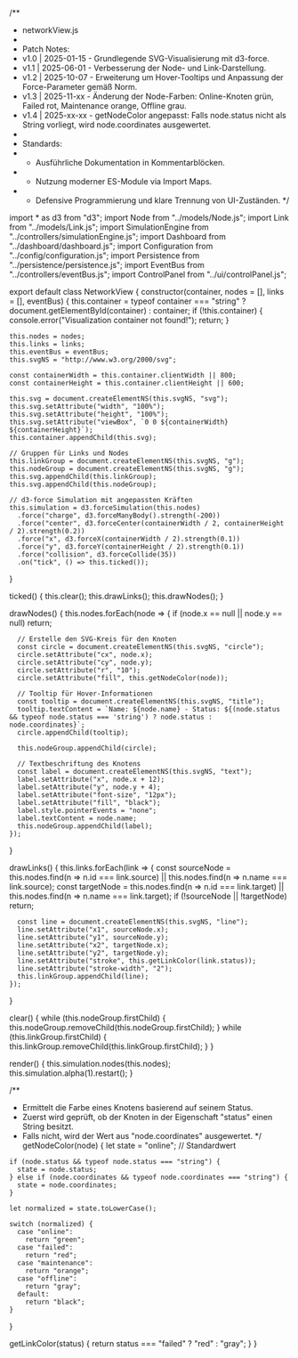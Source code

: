 /**
 * networkView.js
 * 
 * Patch Notes:
 * v1.0 | 2025-01-15 - Grundlegende SVG-Visualisierung mit d3-force.
 * v1.1 | 2025-06-01 - Verbesserung der Node- und Link-Darstellung.
 * v1.2 | 2025-10-07 - Erweiterung um Hover-Tooltips und Anpassung der Force-Parameter gemäß Norm.
 * v1.3 | 2025-11-xx - Änderung der Node-Farben: Online-Knoten grün, Failed rot, Maintenance orange, Offline grau.
 * v1.4 | 2025-xx-xx - getNodeColor angepasst: Falls node.status nicht als String vorliegt, wird node.coordinates ausgewertet.
 *
 * Standards:
 * - Ausführliche Dokumentation in Kommentarblöcken.
 * - Nutzung moderner ES-Module via Import Maps.
 * - Defensive Programmierung und klare Trennung von UI-Zuständen.
 */

import * as d3 from "d3";
import Node from "../models/Node.js";
import Link from "../models/Link.js";
import SimulationEngine from "../controllers/simulationEngine.js";
import Dashboard from "../dashboard/dashboard.js";
import Configuration from "../config/configuration.js";
import Persistence from "../persistence/persistence.js";
import EventBus from "../controllers/eventBus.js";
import ControlPanel from "../ui/controlPanel.js";

export default class NetworkView {
  constructor(container, nodes = [], links = [], eventBus) {
    this.container =
      typeof container === "string"
        ? document.getElementById(container)
        : container;
    if (!this.container) {
      console.error("Visualization container not found!");
      return;
    }
    
    this.nodes = nodes;
    this.links = links;
    this.eventBus = eventBus;
    this.svgNS = "http://www.w3.org/2000/svg";
    
    const containerWidth = this.container.clientWidth || 800;
    const containerHeight = this.container.clientHeight || 600;
    
    this.svg = document.createElementNS(this.svgNS, "svg");
    this.svg.setAttribute("width", "100%");
    this.svg.setAttribute("height", "100%");
    this.svg.setAttribute("viewBox", `0 0 ${containerWidth} ${containerHeight}`);
    this.container.appendChild(this.svg);
    
    // Gruppen für Links und Nodes
    this.linkGroup = document.createElementNS(this.svgNS, "g");
    this.nodeGroup = document.createElementNS(this.svgNS, "g");
    this.svg.appendChild(this.linkGroup);
    this.svg.appendChild(this.nodeGroup);
    
    // d3-force Simulation mit angepassten Kräften
    this.simulation = d3.forceSimulation(this.nodes)
      .force("charge", d3.forceManyBody().strength(-200))
      .force("center", d3.forceCenter(containerWidth / 2, containerHeight / 2).strength(0.2))
      .force("x", d3.forceX(containerWidth / 2).strength(0.1))
      .force("y", d3.forceY(containerHeight / 2).strength(0.1))
      .force("collision", d3.forceCollide(35))
      .on("tick", () => this.ticked());
  }
  
  ticked() {
    this.clear();
    this.drawLinks();
    this.drawNodes();
  }
  
  drawNodes() {
    this.nodes.forEach(node => {
      if (node.x == null || node.y == null) return;
      
      // Erstelle den SVG-Kreis für den Knoten
      const circle = document.createElementNS(this.svgNS, "circle");
      circle.setAttribute("cx", node.x);
      circle.setAttribute("cy", node.y);
      circle.setAttribute("r", "10");
      circle.setAttribute("fill", this.getNodeColor(node));
      
      // Tooltip für Hover-Informationen
      const tooltip = document.createElementNS(this.svgNS, "title");
      tooltip.textContent = `Name: ${node.name} - Status: ${(node.status && typeof node.status === 'string') ? node.status : node.coordinates}`;
      circle.appendChild(tooltip);
      
      this.nodeGroup.appendChild(circle);
      
      // Textbeschriftung des Knotens
      const label = document.createElementNS(this.svgNS, "text");
      label.setAttribute("x", node.x + 12);
      label.setAttribute("y", node.y + 4);
      label.setAttribute("font-size", "12px");
      label.setAttribute("fill", "black");
      label.style.pointerEvents = "none";
      label.textContent = node.name;
      this.nodeGroup.appendChild(label);
    });
  }
  
  drawLinks() {
    this.links.forEach(link => {
      const sourceNode =
        this.nodes.find(n => n.id === link.source) ||
        this.nodes.find(n => n.name === link.source);
      const targetNode =
        this.nodes.find(n => n.id === link.target) ||
        this.nodes.find(n => n.name === link.target);
      if (!sourceNode || !targetNode) return;
      
      const line = document.createElementNS(this.svgNS, "line");
      line.setAttribute("x1", sourceNode.x);
      line.setAttribute("y1", sourceNode.y);
      line.setAttribute("x2", targetNode.x);
      line.setAttribute("y2", targetNode.y);
      line.setAttribute("stroke", this.getLinkColor(link.status));
      line.setAttribute("stroke-width", "2");
      this.linkGroup.appendChild(line);
    });
  }
  
  clear() {
    while (this.nodeGroup.firstChild) {
      this.nodeGroup.removeChild(this.nodeGroup.firstChild);
    }
    while (this.linkGroup.firstChild) {
      this.linkGroup.removeChild(this.linkGroup.firstChild);
    }
  }
  
  render() {
    this.simulation.nodes(this.nodes);
    this.simulation.alpha(1).restart();
  }
  
  /**
   * Ermittelt die Farbe eines Knotens basierend auf seinem Status.
   * Zuerst wird geprüft, ob der Knoten in der Eigenschaft "status" einen String besitzt.
   * Falls nicht, wird der Wert aus "node.coordinates" ausgewertet.
   */
  getNodeColor(node) {
    let state = "online"; // Standardwert
    
    if (node.status && typeof node.status === "string") {
      state = node.status;
    } else if (node.coordinates && typeof node.coordinates === "string") {
      state = node.coordinates;
    }
    
    let normalized = state.toLowerCase();
    
    switch (normalized) {
      case "online":
        return "green";
      case "failed":
        return "red";
      case "maintenance":
        return "orange";
      case "offline":
        return "gray";
      default:
        return "black";
    }
  }
  
  getLinkColor(status) {
    return status === "failed" ? "red" : "gray";
  }
}
